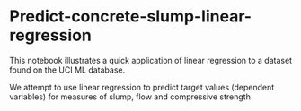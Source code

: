 # Predict-concrete-slump-linear-regression

This notebook illustrates a quick application of linear regression to a dataset found on the UCI ML database. 

We attempt to use linear regression to predict target values (dependent variables) for measures of slump, flow and compressive strength 
